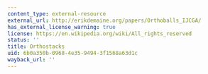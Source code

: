 ```yaml
---
content_type: external-resource
external_url: http://erikdemaine.org/papers/Orthoballs_IJCGA/
has_external_license_warning: true
license: https://en.wikipedia.org/wiki/All_rights_reserved
status: ''
title: Orthostacks
uid: 6b0a350b-0968-4e35-9494-3f1568a63d1c
wayback_url: ''
---
```

